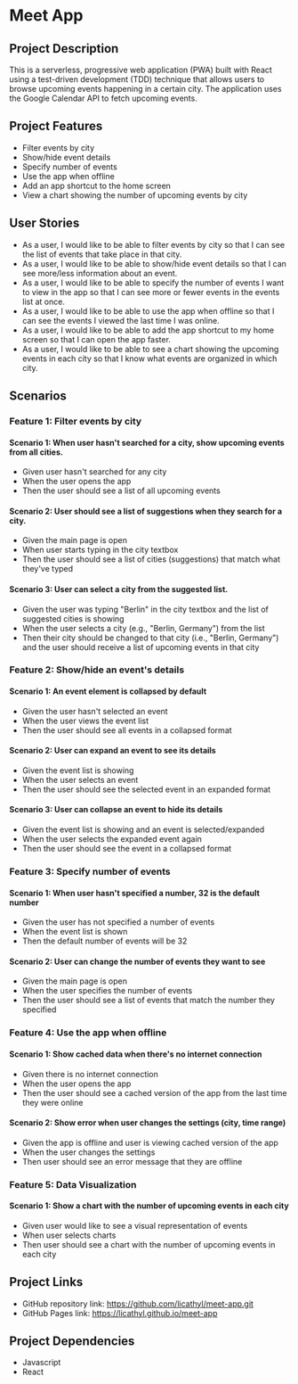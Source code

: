 # Meet App
## Project Description
This is a serverless, progressive web application (PWA) built with React using a test-driven development (TDD) technique that allows users to browse upcoming events happening in a certain city. The application uses the Google Calendar API to fetch upcoming events. 
## Project Features
* Filter events by city
* Show/hide event details
* Specify number of events
* Use the app when offline
* Add an app shortcut to the home screen
* View a chart showing the number of upcoming events by city
## User Stories
* As a user, I would like to be able to filter events by city so that I can see the list of events that take place in that city.
* As a user, I would like to be able to show/hide event details so that I can see more/less information about an event.
* As a user, I would like to be able to specify the number of events I want to view in the app so that I can see more or fewer events in the events list at once.
* As a user, I would like to be able to use the app when offline so that I can see the events I viewed the last time I was online.
* As a user, I would like to be able to add the app shortcut to my home screen so that I can open the app faster.
* As a user, I would like to be able to see a chart showing the upcoming events in each city so that I know what events are organized in which city.
## Scenarios
### Feature 1: Filter events by city
#### Scenario 1: When user hasn't searched for a city, show upcoming events from all cities.
* Given user hasn't searched for any city
* When the user opens the app
* Then the user should see a list of all upcoming events
#### Scenario 2: User should see a list of suggestions when they search for a city.
* Given the main page is open
* When user starts typing in the city textbox
* Then the user should see a list of cities (suggestions) that match what they've typed
#### Scenario 3: User can select a city from the suggested list.
* Given the user was typing "Berlin" in the city textbox and the list of suggested cities is showing
* When the user selects a city (e.g., "Berlin, Germany") from the list
* Then their city should be changed to that city (i.e., "Berlin, Germany") and the user should receive a list of upcoming events in that city
### Feature 2: Show/hide an event's details
#### Scenario 1: An event element is collapsed by default
* Given the user hasn't selected an event
* When the user views the event list
* Then the user should see all events in a collapsed format
#### Scenario 2: User can expand an event to see its details
* Given the event list is showing
* When the user selects an event
* Then the user should see the selected event in an expanded format
#### Scenario 3: User can collapse an event to hide its details
* Given the event list is showing and an event is selected/expanded
* When the user selects the expanded event again
* Then the user should see the event in a collapsed format
### Feature 3: Specify number of events
#### Scenario 1: When user hasn't specified a number, 32 is the default number
* Given the user has not specified a number of events
* When the event list is shown
* Then the default number of events will be 32
#### Scenario 2: User can change the number of events they want to see
* Given the main page is open
* When the user specifies the number of events
* Then the user should see a list of events that match the number they specified
### Feature 4: Use the app when offline
#### Scenario 1: Show cached data when there's no internet connection
* Given there is no internet connection
* When the user opens the app
* Then the user should see a cached version of the app from the last time they were online
#### Scenario 2: Show error when user changes the settings (city, time range)
* Given the app is offline and user is viewing cached version of the app
* When the user changes the settings
* Then user should see an error message that they are offline
### Feature 5: Data Visualization
#### Scenario 1: Show a chart with the number of upcoming events in each city
* Given user would like to see a visual representation of events
* When user selects charts
* Then user should see a chart with the number of upcoming events in each city
## Project Links
* GitHub repository link: https://github.com/licathyl/meet-app.git
* GitHub Pages link: https://licathyl.github.io/meet-app
## Project Dependencies
* Javascript
* React
